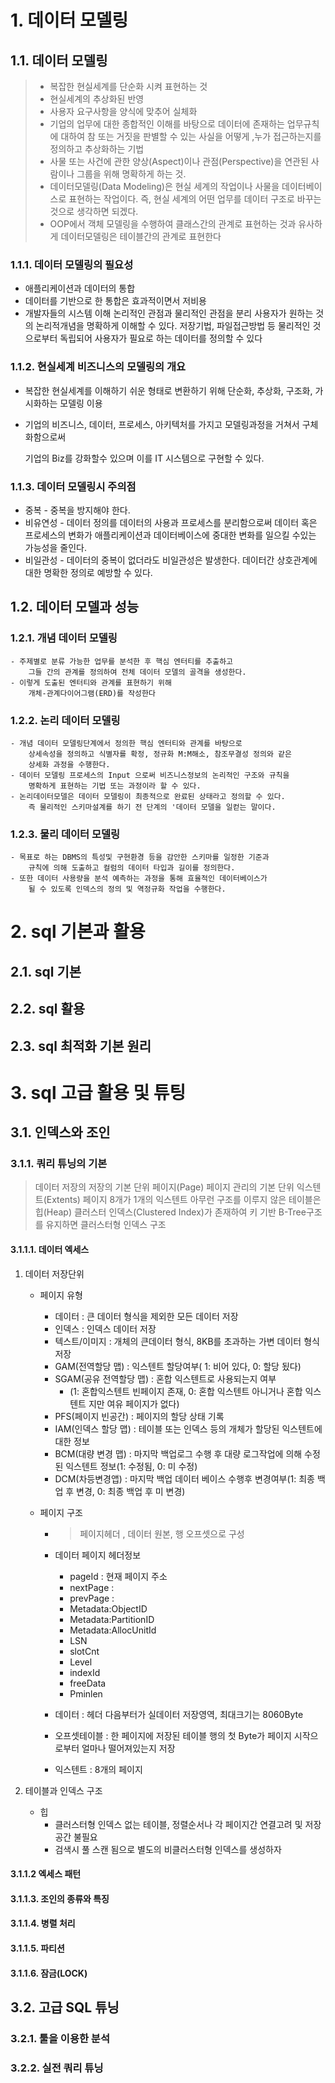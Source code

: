 # 1. 데이터 모델링

## 1.1. 데이터 모델링

> - 복잡한 현실세계를 단순화 시켜 표현하는 것
> - 현실세계의 추상화된 반영
> - 사용자 요구사항을 양식에 맞추어 실체화
> - 기업의 업무에 대한 종합적인 이해를 바탕으로 데이터에 존재하는 업무규칙에 대하여 
>        참 또는 거짓을 판별할 수 있는 사실을 어떻게 ,누가 접근하는지를 정의하고 추상화하는 기법
> - 사물 또는 사건에 관한 양상(Aspect)이나 관점(Perspective)을 연관된 사람이나 그룹을 위해 명확하게 하는 것.
> - 데이터모델링(Data Modeling)은 현실 세계의 작업이나 사물을 데이터베이스로 표현하는 작업이다. 
>        즉, 현실 세계의 어떤 업무를 데이터 구조로 바꾸는 것으로 생각하면 되겠다. 
> - OOP에서 객체 모델링을 수행하여 클래스간의 관계로 표현하는 것과 유사하게 데이터모델링은 테이블간의 관계로 표현한다

### 1.1.1. 데이터 모델링의 필요성

  - 애플리케이션과 데이터의 통합 
  - 데이터를 기반으로 한 통합은 효과적이면서 저비용
  - 개발자들의 시스템 이해 논리적인 관점과 물리적인 관점을 분리
	사용자가 원하는 것의 논리적개념을 명확하게 이해할 수 있다. 
	저장기법, 파일접근방법 등 물리적인 것으로부터 독립되어 
		사용자가 필요로 하는 데이터를 정의할 수 있다

### 1.1.2. 현실세계 비즈니스의 모델링의 개요

   - 복잡한 현실세계를 이해하기 쉬운 형태로 변환하기 위해 
	단순화, 추상화, 구조화, 가시화하는 모델링 이용

   - 기업의 비즈니스, 데이터, 프로세스, 아키텍처를 가지고 모델링과정을 거쳐서 구체화함으로써
	
	  기업의 Biz를 강화할수 있으며 이를 IT 시스템으로 구현할 수 있다.

### 1.1.3. 데이터 모델링시 주의점

- 중복 -  중복을 방지해야 한다.
- 비유연성 - 데이터 정의를 데이터의 사용과 프로세스를 분리함으로써 
	데이터 혹은 프로세스의 변화가 애플리케이션과 데이터베이스에 중대한 변화를 일으킬 수있는 가능성을 줄인다.
- 비일관성 - 데이터의 중복이 없더라도 비일관성은 발생한다. 
	데이터간 상호관계에  대한 명확한 정의로  예방할 수 있다.



## 1.2. 데이터 모델과 성능

### 1.2.1. 개념 데이터 모델링	 
	- 주제별로 분류 가능한 업무를 분석한 후 핵심 엔터티를 추출하고 
		그들 간의 관계를 정의하여 전체 데이터 모델의 골격을 생성한다.
	- 이렇게 도출된 엔터티와 관계를 표현하기 위해 
		개체-관계다이어그램(ERD)를 작성한다

### 1.2.2. 논리 데이터 모델링	 
	- 개념 데이터 모델링단계에서 정의한 핵심 엔터티와 관계를 바탕으로 
		상세속성을 정의하고 식별자를 확정, 정규화 M:M해소, 참조무결성 정의와 같은 
		상세화 과정을 수행한다.
	- 데이터 모델링 프로세스의 Input 으로써 비즈니스정보의 논리적인 구조와 규칙을 
		명확하게 표현하는 기법 또는 과정이라 할 수 있다. 
	- 논리데이터모델은 데이터 모델링이 최종적으로 완료된 상태라고 정의할 수 있다. 
		즉 물리적인 스키마설계를 하기 전 단계의 '데이터 모델을 일컫는 말이다.

### 1.2.3. 물리 데이터 모델링	 
	- 목표로 하는 DBMS의 특성및 구현환경 등을 감안한 스키마를 일정한 기준과 
		규칙에 의해 도출하고 컬럼의 데이터 타입과 길이를 정의한다.
	- 또한 데이터 사용량을 분석 예측하는 과정을 통해 효율적인 데이터베이스가
		될 수 있도록 인덱스의 정의 및 역정규화 작업을 수행한다.



# 2. sql 기본과 활용

## 2.1. sql 기본

## 2.2. sql 활용

## 2.3. sql 최적화 기본 원리



# 3. sql 고급 활용 및 튜팅

## 3.1. 인덱스와 조인

### 3.1.1. 쿼리 튜닝의 기본

> 데이터 저장의 저장의 기본 단위 페이지(Page)
> 페이지 관리의 기본 단위 익스텐트(Extents)
> 페이지 8개가 1개의 익스텐트
> 아무런 구조를 이루지 않은 테이블은 힙(Heap)
> 클러스터 인덱스(Clustered Index)가 존재하여 키 기반 B-Tree구조를 유지하면 클러스터형 인덱스 구조

#### 3.1.1.1. 데이터 엑세스

 1. 데이터 저장단위

    - 페이지 유형

      - 데이터 : 큰 데이터 형식을 제외한 모든 데이터 저장
      - 인덱스 :  인덱스 데이터 저장
      - 텍스트/이미지 : 개체의 큰데이터 형식, 8KB를 초과하는 가변 데이터 형식 저장
      - GAM(전역할당 맵) : 익스텐트 할당여부( 1: 비어 있다, 0: 할당 됬다)
      - SGAM(공유 전역할당 맵) : 혼합 익스텐트로 사용되는지 여부
        - (1: 혼합익스텐트 빈페이지 존재, 0: 혼합 익스텐트 아니거나 혼합 익스텐트 지만 여유 페이지가 없다)
      - PFS(페이지 빈공간) : 페이지의 할당 상태 기록
      - IAM(인덱스 할당 맵) : 테이블 또는 인덱스 등의 개체가 할당된 익스텐트에 대한 정보
      - BCM(대량 변경 맵) : 마지막 백업로그 수행 후 대량 로그작업에 의해 수정된 익스텐트 정보(1: 수정됨, 0: 미 수정)
      - DCM(차등변경앱) : 마지막 백업 데이터 베이스 수행후 변경여부(1: 최종 백업 후 변경, 0: 최종 백업 후 미 변경)

    - 페이지 구조

      - > 페이지헤더 , 데이터 원본, 행 오프셋으로 구성

      - 데이터 페이지 헤더정보

        - pageId		: 현재 페이지 주소
        - nextPage   :
        - prevPage  :
        - Metadata:ObjectID
        - Metadata:PartitionID
        - Metadata:AllocUnitId
        - LSN
        - slotCnt
        - Level
        - indexId
        - freeData
        - Pminlen

      - 데이터 : 헤더 다음부터가 실데이터 저장영역, 최대크기는 8060Byte

      - 오프셋테이블 : 한 페이지에 저장된 테이블 행의 첫 Byte가 페이지 시작으로부터 얼마나 떨어져있는지 저장

      - 익스텐트 : 8개의 페이지

 2. 테이블과 인덱스 구조

     - 힙 
       	- 클러스터형 인덱스 없는 테이블, 정렬순서나 각 페이지간 연결고려 및 저장공간 불필요
       	- 검색시 풀 스캔 됨으로 별도의 비클러스터형 인덱스를 생성하자



#### 3.1.1.2 엑세스 패턴

#### 3.1.1.3. 조인의 종류와 특징

#### 3.1.1.4. 병렬 처리

#### 3.1.1.5. 파티션

#### 3.1.1.6. 잠금(LOCK)

## 3.2. 고급 SQL 튜닝

### 3.2.1. 툴을 이용한 분석

### 3.2.2. 실전 쿼리 튜닝



